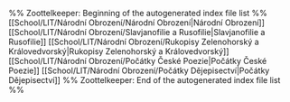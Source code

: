 %% Zoottelkeeper: Beginning of the autogenerated index file list  %%
[[School/LIT/Národní Obrození/Národní Obrození|Národní Obrození]]
[[School/LIT/Národní Obrození/Slavjanofilie a Rusofilie|Slavjanofilie a Rusofilie]]
[[School/LIT/Národní Obrození/Rukopisy Zelenohorský a Královedvorský|Rukopisy Zelenohorský a Královedvorský]]
[[School/LIT/Národní Obrození/Počátky České Poezie|Počátky České Poezie]]
[[School/LIT/Národní Obrození/Počátky Dějepisectví|Počátky Dějepisectví]]
%% Zoottelkeeper: End of the autogenerated index file list  %%

